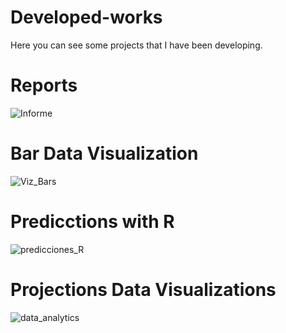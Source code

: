 # Developed-works
Here you can see some projects that I have been developing.
# Reports
![Informe](https://user-images.githubusercontent.com/110078021/181820444-79a1e88c-8679-4907-bed1-9da6e4f8916c.PNG)
# Bar Data Visualization
![Viz_Bars](https://user-images.githubusercontent.com/110078021/181820778-c0efa225-5ada-4846-82e1-c25653584e2e.PNG)
# Predicctions with R
![predicciones_R](https://user-images.githubusercontent.com/110078021/181821297-612c566b-7c9d-4da3-b64d-ca77f631ca85.PNG)
# Projections Data Visualizations
![data_analytics](https://user-images.githubusercontent.com/110078021/181821367-f72e335f-6eb6-4c04-9d52-510c9e624560.PNG)
